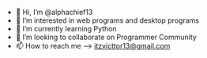 - 👋 Hi, I’m @alphachief13
- 👀 I’m interested in web programs and desktop programs 
- 🌱 I’m currently learning Python
- 💞️ I’m looking to collaborate on Programmer Community
- 📫 How to reach me --> itzvicttor13@gmail.com

<!---
thx for read this...
--->
